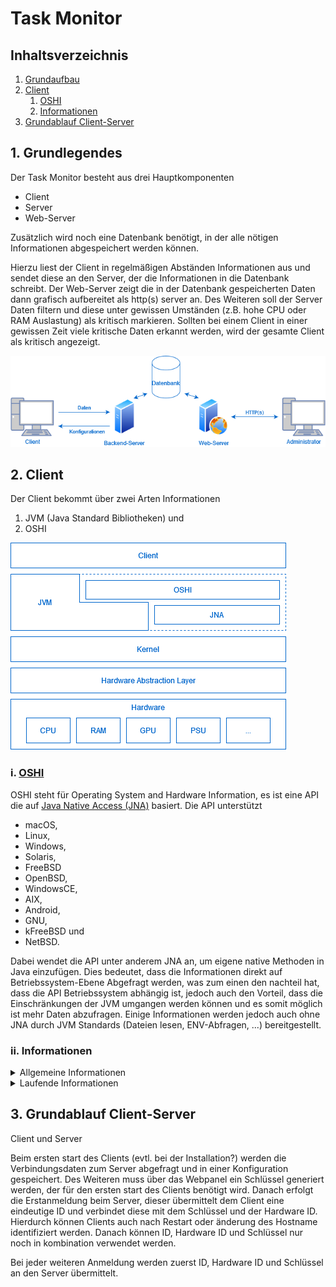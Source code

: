 # Task Monitor
## Inhaltsverzeichnis
1. [Grundaufbau](#basicstructure)
2. [Client](#client)
   1. [OSHI](#client_ohsi)
   2. [Informationen](#client_information)
3. [Grundablauf Client-Server](#basicflow_client_server)

<a name="basicstructure"></a>
## 1. Grundlegendes 
Der Task Monitor besteht aus drei Hauptkomponenten
- Client
- Server
- Web-Server

Zusätzlich wird noch eine Datenbank benötigt, in der alle nötigen Informationen abgespeichert werden können.

Hierzu liest der Client in regelmäßigen Abständen Informationen aus und sendet diese an den Server,
der die Informationen in die Datenbank schreibt. Der Web-Server zeigt die in der Datenbank gespeicherten Daten dann
grafisch aufbereitet als http(s) server an. Des Weiteren soll der Server Daten filtern und diese unter gewissen Umständen 
(z.B. hohe CPU oder RAM Auslastung) als kritisch markieren. Sollten bei einem Client in einer gewissen Zeit
viele kritische Daten erkannt werden, wird der gesamte Client als kritisch angezeigt.

<img src="diagramms/images/01_architecture.png" alt="Grundlegende Architektur">

<a name="client"></a>
## 2. Client
Der Client bekommt über zwei Arten Informationen
1. JVM (Java Standard Bibliotheken) und
2. OSHI

<img src="diagramms/images/02_client_architecture.png" alt="Grundaufbau Abstraktion Client">

<a name="client_ohsi"></a>
### i. [OSHI](https://github.com/oshi/oshi)
OSHI steht für Operating System and Hardware Information, es ist eine API die auf [Java Native Access (JNA)](https://github.com/java-native-access/jna) basiert.
Die API unterstützt
- macOS,
- Linux,
- Windows,
- Solaris,
- FreeBSD
- OpenBSD,
- WindowsCE,
- AIX,
- Android,
- GNU,
- kFreeBSD und
- NetBSD.

Dabei wendet die API unter anderem JNA an, um eigene native Methoden in Java einzufügen.
Dies bedeutet, dass die Informationen direkt auf Betriebssystem-Ebene Abgefragt werden,
was zum einen den nachteil hat, dass die API Betriebssystem abhängig ist, jedoch auch den Vorteil,
dass die Einschränkungen der JVM umgangen werden können und es somit möglich ist mehr Daten abzufragen.
Einige Informationen werden jedoch auch ohne JNA durch JVM Standards (Dateien lesen, ENV-Abfragen, ...) bereitgestellt.

<a name="client_information"></a>
### ii. Informationen
<details>
  <summary>Allgemeine Informationen</summary>

Allgemeine Informationen sind Information, die sich wären des laufenden Betriebes nicht oder selten ändern.
Diese beinhalten:
- Hostname
- Mainboard
  - Hersteller
  - Model
  - Hardware UID
- Firmware/BIOS
  - Name
  - Version
  - Hersteller
  - Veröffentlichungsdatum
- CPU
  - Kennung
    - Hersteller
    - Name
    - Famille
    - Model
    - Stepping
    - Prozessor Id
    - 64 Bit
    - Mikroarchitektur
  - Frequenz
  - Kerne
  - Threads
- Hauptspeicher
  - Kapazität
  - Page Anzahl
  - Swap Kapazität
  - Virtuelle Kapazität
  - Physisch (je Stick)
    - Steckplatz
    - Kapazität
    - Frequenz
    - Hersteller
    - Typ
- Sekundärspeicher (je Festplatte)
  - Name
  - Model
  - Kapazität
  - Partition (je Partition auf Festplatte)
    - Identifikation
    - Typ
    - UUID
    - Kapazität
    - Einbindepunkt
- GPU (je GPU)
  - Name
  - Hersteller
  - VRam
- Netzwerkschnittstellen (je Schnittstelle inkl. lokale)
  - Name
  - Anzeigename
  - Schnittstellenalias
  - Maximal Übertragungseinheit
  - Mac Adresse
  - IPv4 Adressen (je Adresse)
    - Adresse
    - Subnetmask
  - IPv6 Adresse (je Adresse)
    - Adresse
    - Prefix
  - Geschwindigkeit
- Netzteile (je Netzteil)
  - Name
- Soundkarten
  - Name
  - Codec
- USB-Geräte
  - Name
  - Hersteller
  - ProduktId
  - SerialId
  - Angeschlossene USB-Geräte (je Gerät, USB-Gerät)
- Betriebssystem
  - Familie
  - Hersteller
  - Version
  - Codec
  - Buildnummer 
- Internet
  - DNS (je Eintrag)
  - IPv4 Standartgateway
  - IPv6 Standartgateway
- Filesystem
  - Maximale Anzahl Datei Deskriptoren
  - Dateispeicher (je Dateispeicher)
    - Name 
    - Volumen
    - Lable
    - Mount
    - Beschreibung
    - Typ
    - Kapazität
- Benutzer (je angemeldetem Benutzer) (möglich, Administrator rechte?)
  - Name
  - Host
  - Terminal
  - Loginzeit
</details>

<details>
  <summary>Laufende Informationen</summary>

Laufende Informationen sind Information, die sich wären des Betriebes laufend ändern.
Zu jeder Information über eine Komponent wird noch eine Id hinzugefügt, über die eine eindeutige zuteilung möglich ist.
Diese beinhalten:
- CPU
  - Auslastung
  - Kontextänderungen
  - Unterbrechungen
  - Temperatur
- Hauptspeicher
  - Benutzt
  - Swap Benutzt
  - Virtuell Benutzt
  - Page In
  - Page Out
- Sekundärspeicher (je Festplatte)
  - Warteschlangenlänge
  - Leseoperationen
  - Gelesene Bytes
  - Schreiboperationen
  - Geschriebene Bytes
  - Übertragungszeit
- Netzwerkschnittstellen (je Schnittstelle inkl. lokale)
  - Empfangene Bytes
  - Gesendete Bytes
  - Empfangene Pakete
  - Gesendete Pakete
  - Eingehende Fehler
  - Ausgehente Fehler
  - Kollisionen
- Betriebssystem
  - Prozesse
  - Threads
  - Betriebszeit
- Prozesse
  - ID
  - Name
  - Pfad
  - Befehl
  - Argumente
  - Umgebungsvariablen
  - Arbeitsverzeichnis
  - Benutzer
  - Benutzer ID
  - Gruppe
  - Gruppen ID
  - Status
  - Elternprozess ID
  - Priorität
  - Virtuelle Größe
  - Resistente Größe
  - CPU Zeit
  - Benutzer Zeit
  - Startzeit
  - Gelesen bytes
  - Geschrieben bytes
  - Geöffnete Dateien
  - Kumulierte Prozessorlast
  - Kleine Fehler
  - Große Fehler
  - Kontext änderungen
  - Threads
  - Threads (je benutzen Thread)
    - ID
    - Name
    - Status
    - Kumulierte Prozessorlast
    - Beginnende Hauptspeicheradresse
    - Kontext änderungen
    - Kleine Fehler
    - Große Fehler
    - CPU Zeit
    - Benutzer Zeit
    - Startzeit
    - Priorität
- Services
  - Prozess ID
  - Name
  - Status
- Fenster (nur GUI Betriebssysteme)
  - ID
  - Title
  - Command
  - Position
    - x
    - y
    - Höhe
    - Breite
  - Prozess
  - Anordnung
  - Sichtbar
- Internet
  - Stats
    - TCPv4/6
      - Aufgebaute Verbindungen
      - Aktive Verbindungen
      - Passive Verbindungen
      - Verbindungsfehler
      - Zurückgesetzte Verbindungen
      - Gesendete Segmente
      - Erhaltene Segmente
      - Erneut gesendete Segmente
      - Ausgehente Zurücksetzungen
      - Eingehende Fehler
    - UPDv4/6
      - Datagrame gesendet
      - Datagrame erhalten
      - Datagrame ohne Port
      - Fehlerhafte erhaltene Datagrame
  - Verbindungen (je offener TCP Verbindung)
    - Typ
    - lokale Adresse
    - lokaler Port
    - fremde Adresse
    - fremder Port
    - Status
    - Sendewarteschlange
    - Empfangswarteschlange
    - Besitzender Prozess
- Filesystem
  - Derzeitige Anzahl Datei Deskriptoren
  - Dateispeicher (je Dateispeicher)
    - Freie Kapazität
    - Benutzbare Kapazität
</details>

<a name="basicflow_client_server"></a>
## 3. Grundablauf Client-Server

Client und Server 

[//]: # (TODO: Link zu Webpanel)

Beim ersten start des Clients (evtl. bei der Installation?) werden die Verbindungsdaten zum Server abgefragt
und in einer Konfiguration gespeichert.
Des Weiteren muss über das Webpanel ein Schlüssel generiert werden, der für den ersten start des Clients benötigt wird.
Danach erfolgt die Erstanmeldung beim Server, dieser übermittelt dem Client eine eindeutige ID
und verbindet diese mit dem Schlüssel und der Hardware ID.
Hierdurch können Clients auch nach Restart oder änderung des Hostname identifiziert werden.
Danach können ID, Hardware ID und Schlüssel nur noch in kombination verwendet werden.

[//]: # (TODO: Diagram einfügen)

Bei jeder weiteren Anmeldung werden zuerst ID, Hardware ID und Schlüssel an den Server übermittelt.


